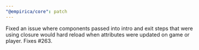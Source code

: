 ```yaml
---
"@empirica/core": patch
---
```


Fixed an issue where components passed into intro and exit steps that were using closure would hard reload when attributes were updated on game or player. Fixes #263.

